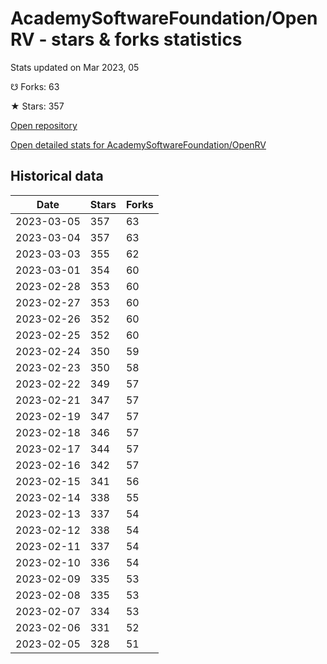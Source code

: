 # AcademySoftwareFoundation/OpenRV - stars & forks statistics

Stats updated on Mar 2023, 05

☋ Forks: 63

★ Stars: 357

[Open repository](https://github.com/AcademySoftwareFoundation/OpenRV)

[Open detailed stats for AcademySoftwareFoundation/OpenRV](https://reviewgithub.com/rep/AcademySoftwareFoundation/OpenRV)

## Historical data
| Date | Stars | Forks |
|------|-------|-------|
| 2023-03-05 | 357 | 63 | 
| 2023-03-04 | 357 | 63 | 
| 2023-03-03 | 355 | 62 | 
| 2023-03-01 | 354 | 60 | 
| 2023-02-28 | 353 | 60 | 
| 2023-02-27 | 353 | 60 | 
| 2023-02-26 | 352 | 60 | 
| 2023-02-25 | 352 | 60 | 
| 2023-02-24 | 350 | 59 | 
| 2023-02-23 | 350 | 58 | 
| 2023-02-22 | 349 | 57 | 
| 2023-02-21 | 347 | 57 | 
| 2023-02-19 | 347 | 57 | 
| 2023-02-18 | 346 | 57 | 
| 2023-02-17 | 344 | 57 | 
| 2023-02-16 | 342 | 57 | 
| 2023-02-15 | 341 | 56 | 
| 2023-02-14 | 338 | 55 | 
| 2023-02-13 | 337 | 54 | 
| 2023-02-12 | 338 | 54 | 
| 2023-02-11 | 337 | 54 | 
| 2023-02-10 | 336 | 54 | 
| 2023-02-09 | 335 | 53 | 
| 2023-02-08 | 335 | 53 | 
| 2023-02-07 | 334 | 53 | 
| 2023-02-06 | 331 | 52 | 
| 2023-02-05 | 328 | 51 | 

